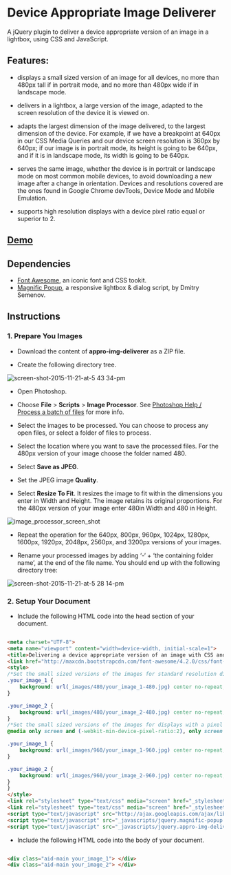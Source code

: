 # Device Appropriate Image Deliverer

A jQuery plugin to deliver a device appropriate version of an image in a lightbox, using CSS and JavaScript.

## Features:

- displays a small sized version of an image for all devices, no more than 480px tall if in portrait mode, and no more than 480px wide if in landscape mode.

- delivers in a lightbox, a large version of the image, adapted to the screen resolution of the device it is viewed on.

- adapts the largest dimension of the image delivered, to the largest dimension of the device. For example, if we have a breakpoint at 640px in our CSS Media Queries and our device screen resolution is 360px by 640px; if our image is in portrait mode, its height is going to be 640px, and if it is in landscape mode, its width is going to be 640px.

- serves the same image, whether the device is in portrait or landscape mode on most common mobile devices, to avoid downloading a new image after a change in orientation. Devices and resolutions covered are the ones found in Google Chrome devTools, Device Mode and Mobile Emulation.

- supports high resolution displays with a device pixel ratio equal or superior to 2.


## [Demo](http://htmlpreview.github.io/?https://github.com/nbeaumont/appro-img-deliverer/blob/master/index.html)

## Dependencies

  * [Font Awesome](https://fortawesome.github.io/Font-Awesome/), an iconic font and CSS tookit.
  * [Magnific Popup](http://dimsemenov.com/plugins/magnific-popup/), a responsive lightbox & dialog script, by Dmitry Semenov.

## Instructions

### 1. Prepare You Images

  * Download the content of **appro-img-deliverer** as a ZIP file.
  
  * Create the following directory tree.
  
![screen-shot-2015-11-21-at-5 43 34-pm](https://cloud.githubusercontent.com/assets/10236829/11320919/e3c3645e-9078-11e5-9b27-0b2400421352.png)

  * Open Photoshop.

  * Choose **File** > **Scripts** > **Image Processor**. See [Photoshop Help / 
Process a batch of files](https://helpx.adobe.com/photoshop/using/processing-batch-files.html) for more info.

  * Select the images to be processed. You can choose to process any open files, or select a folder of files to process.

  * Select the location where you want to save the processed files. For the 480px version of your image choose the folder named 480.

  * Select **Save as JPEG**.

  * Set the JPEG image **Quality**.

  * Select **Resize To Fit**. It resizes the image to fit within the dimensions you enter in Width and Height. The image retains its original proportions. For the 480px version of your image enter 480in Width and 480 in Height.

![image_processor_screen_shot](https://cloud.githubusercontent.com/assets/10236829/11309892/80c900d2-8f94-11e5-8115-99778741f5af.png)

  * Repeat the operation for the 640px, 800px, 960px, 1024px, 1280px, 1600px, 1920px, 2048px, 2560px, and 3200px versions of your images.

  * Rename your processed images by adding ‘-‘ + ‘the containing folder name’, at the end of the file name. You should end up with the following directory tree:

![screen-shot-2015-11-21-at-5 28 14-pm](https://cloud.githubusercontent.com/assets/10236829/11320921/18631736-9079-11e5-8624-09d634708dcb.png)

### 2. Setup Your Document

  * Include the following HTML code into the head section of your document.

```html

<meta charset="UTF-8">
<meta name="viewport" content="width=device-width, initial-scale=1">
<title>Delivering a device appropriate version of an image with CSS and JavaScript</title>
<link href="http://maxcdn.bootstrapcdn.com/font-awesome/4.2.0/css/font-awesome.min.css" rel="stylesheet" type="text/css">
<style>
/*Set the small sized versions of the images for standard resolution displays*/
.your_image_1 {
	background: url(_images/480/your_image_1-480.jpg) center no-repeat;
}

.your_image_2 {
	background: url(_images/480/your_image_2-480.jpg) center no-repeat;
}
/*Set the small sized versions of the images for displays with a pixel ratio superior or equal to 2*/
@media only screen and (-webkit-min-device-pixel-ratio:2), only screen and (min-resolution:192dpi), only screen and (min-resolution:2dppx) {

.your_image_1 {
	background: url(_images/960/your_image_1-960.jpg) center no-repeat;
}

.your_image_2 {
	background: url(_images/960/your_image_2-960.jpg) center no-repeat;
}
}
</style>
<link rel="stylesheet" type="text/css" media="screen" href="_stylesheets/magnific-popup.css">
<link rel="stylesheet" type="text/css" media="screen" href="_stylesheets/appro-img-deliverer.css">
<script type="text/javascript" src="http://ajax.googleapis.com/ajax/libs/jquery/1.11.1/jquery.min.js"></script>
<script type="text/javascript" src="_javascripts/jquery.magnific-popup.min.js"></script>
<script type="text/javascript" src="_javascripts/jquery.appro-img-deliverer.js"></script>

```
  * Include the following HTML code into the body of your document.

```html

<div class="aid-main your_image_1"> </div>
<div class="aid-main your_image_2"> </div>

```


